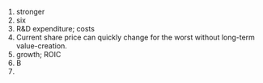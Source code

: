 1. stronger
2. six
3. R&D expenditure; costs
4. Current share price can quickly change for the worst without long-term value-creation.
5. growth; ROIC
6. B
7. 
<!--stackedit_data:
eyJoaXN0b3J5IjpbLTE1MDA1OTM0NzUsMTUzOTk5NDI1Nl19
-->